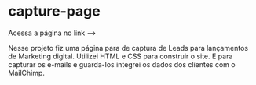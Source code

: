# capture-page

Acessa a página no link -->

Nesse projeto fiz uma página para de captura de Leads para lançamentos de Marketing digital.
Utilizei HTML e CSS para construir o site. 
E para capturar os e-mails e guarda-los integrei os dados dos clientes com o MailChimp.
